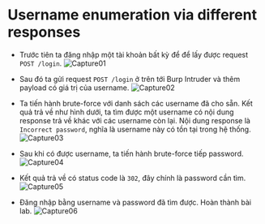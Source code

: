 # Username enumeration via different responses

* Trước tiên ta đăng nhập một tài khoản bất kỳ để để lấy được request `POST /login`.
![Capture01](https://hackmd.io/_uploads/rJLix58Lp.png)

* Sau đó ta gửi request `POST /login` ở trên tới Burp Intruder và thêm payload có giá trị của username.
![Capture02](https://hackmd.io/_uploads/ByE2g9I8p.png)

* Ta tiến hành brute-force với danh sách các username đã cho sẵn. Kết quả trả về như hình dưới, ta tìm được một username có nội dung response trả về khác với các username còn lại. Nội dung response là `Incorrect password`, nghĩa là username này có tồn tại trong hệ thống.
![Capture03](https://hackmd.io/_uploads/SJNne58LT.png)

* Sau khi có được username, ta tiến hành brute-force tiếp password.
![Capture04](https://hackmd.io/_uploads/S1E2x5IL6.png)

* Kết quả trả về có status code là `302`, đây chính là password cần tìm.
![Capture05](https://hackmd.io/_uploads/rk42lq8LT.png)

* Đăng nhập bằng username và password đã tìm được. Hoàn thành bài lab.
![Capture06](https://hackmd.io/_uploads/SyN3x5ULp.png)


